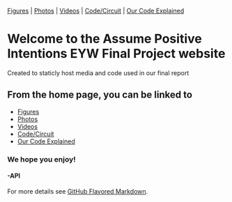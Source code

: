 [Figures](https://assumepositiveintentions.github.io/Final/figures) | [Photos](https://assumepositiveintentions.github.io/Final/photos) | [Videos](https://assumepositiveintentions.github.io/Final/videos) | [Code/Circuit](https://assumepositiveintentions.github.io/Final/code) | [Our Code Explained](https://assumepositiveintentions.github.io/Final/decoded)

# Welcome to the Assume Positive Intentions EYW Final Project website

Created to staticly host media and code used in our final report

## From the home page, you can be linked to
- [Figures](https://assumepositiveintentions.github.io/Final/figures)
- [Photos](https://assumepositiveintentions.github.io/Final/photos)
- [Videos](https://assumepositiveintentions.github.io/Final/videos)
- [Code/Circuit](https://assumepositiveintentions.github.io/Final/code)
- [Our Code Explained](https://assumepositiveintentions.github.io/Final/decoded)

### We hope you enjoy!

#### -API

For more details see [GitHub Flavored Markdown](https://guides.github.com/features/mastering-markdown/).

